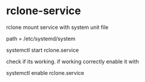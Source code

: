 # rclone-service
rclone mount service with system unit file

path = /etc/systemd/system

systemctl start rclone.service

check if its working. if working correctly enable it with

systemctl enable rclone.service
